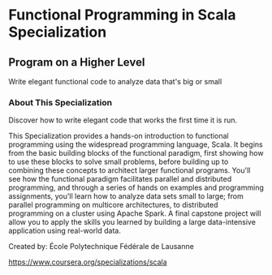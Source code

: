 # Functional Programming in Scala Specialization

## Program on a Higher Level
Write elegant functional code to analyze data that's big or small

### About This Specialization
Discover how to write elegant code that works the first time it is run.

This Specialization provides a hands-on introduction to functional programming using the widespread programming language, Scala. It begins from the basic building blocks of the functional paradigm, first showing how to use these blocks to solve small problems, before building up to combining these concepts to architect larger functional programs. You'll see how the functional paradigm facilitates parallel and distributed programming, and through a series of hands on examples and programming assignments, you'll learn how to analyze data sets small to large; from parallel programming on multicore architectures, to distributed programming on a cluster using Apache Spark. A final capstone project will allow you to apply the skills you learned by building a large data-intensive application using real-world data.

Created by: École Polytechnique Fédérale de Lausanne

https://www.coursera.org/specializations/scala
